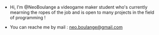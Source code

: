 - Hi, I’m @NeoBoulange a videogame maker student who's currently mearning the ropes of the job and is open to many projects in the field of programming !

- You can reache me by mail : neo.boulange@gmail.com
